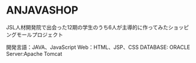 # ANJAVASHOP
JSL人材開発院で出会った12期の学生のうち6人が主導的に作ってみたショッピングモールプロジェクト

開発言語：JAVA、JavaScript
Web：HTML、JSP、CSS
DATABASE: ORACLE
Server:Apache Tomcat
